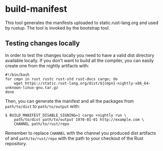 # build-manifest

This tool generates the manifests uploaded to static.rust-lang.org and used by
rustup. The tool is invoked by the bootstrap tool.

## Testing changes locally

In order to test the changes locally you need to have a valid dist directory
available locally. If you don't want to build all the compiler, you can easily
create one from the nightly artifacts with:

```
#!/bin/bash
for cmpn in rust rustc rust-std rust-docs cargo; do
    wget https://static.rust-lang.org/dist/${cmpn}-nightly-x86_64-unknown-linux-gnu.tar.gz
done
```

Then, you can generate the manifest and all the packages from `path/to/dist` to
`path/to/output` with:

```
$ BUILD_MANIFEST_DISABLE_SIGNING=1 cargo +nightly run \
    path/to/dist path/to/output 1970-01-01 http://example.com \
    CHANNEL path/to/rust/repo
```

Remember to replace `CHANNEL` with the channel you produced dist artifacts of
and `path/to/rust/repo` with the path to your checkout of the Rust repository.
